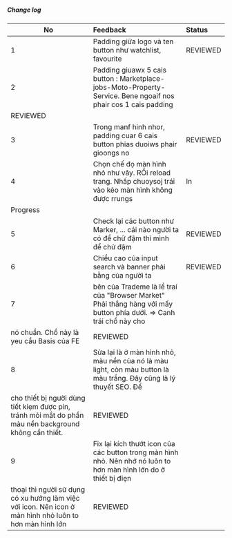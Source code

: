 ##### Change log

| No | Feedback | Status |
| -- | :----------------------------------------- | :----------------------------------------- |
| 1 | Padding giữa logo và ten button như watchlist, favourite | REVIEWED |
| 2 | Padding giuawx 5 cais button : Marketplace-jobs-Moto-Property-Service. Bene ngoaif nos phair cos 1 cais padding |
REVIEWED |
| 3 | Trong manf hinh nhor, padding cuar 6 cais button phias duoiws phair gioongs no| REVIEWED |REVIEWED |
| 4 | Chọn chế đọ màn hình nhỏ như vây. RỒi reload trang. Nhấp chuoysoj trái vào kéo màn hình không được rrungs|In
Progress |
| 5 | Check lại các button như Marker, ... cái nào người ta có để chữ đậm thì mình để chử đậm|REVIEWED |
| 6 | Chiều cao của input search và banner phải bằng của người ta |REVIEWED |
| 7 | bên của Trademe là lề traí của "Browser Market" Phải thẳng hàng với mấy button phía dưới. => Canh trái chổ này cho
nó chuẩn. Chổ này là yeu cầu Basis của FE |REVIEWED |
| 8 | Sửa lại là ở màn hình nhỏ, màu nền của nó là màu light, còn màu button là màu trắng. Đây cũng là lý thuyết SEO. Để
cho thiết bị người dùng tiết kiẹm được pin, tránh mỏi mắt do phần màu nền background không cần thiết. |REVIEWED |
| 9 | Fix lại kích thướt icon của các button trong màn hình nhỏ. Nên nhớ nó luôn to hơn màn hình lớn do ở thiết bị điẹn
thoại thì người sử dụng có xu hướng làm việc với icon. Nên icon ở màn hình nhỏ luôn to hơn màn hình lớn |REVIEWED |
